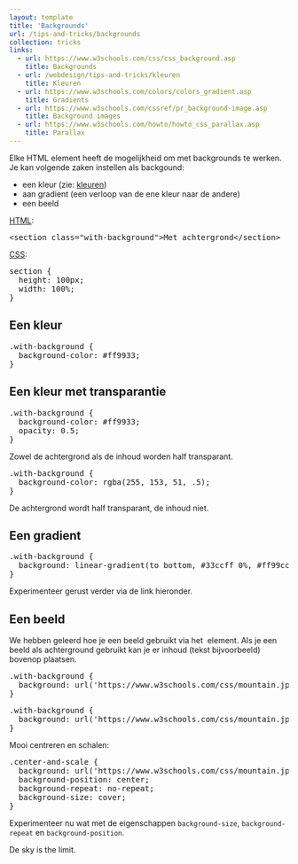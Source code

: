 ```yaml
---
layout: template
title: 'Backgrounds'
url: /tips-and-tricks/backgrounds
collection: tricks
links:
  - url: https://www.w3schools.com/css/css_background.asp 
    title: Backgrounds
  - url: /webdesign/tips-and-tricks/kleuren
    title: Kleuren
  - url: https://www.w3schools.com/colors/colors_gradient.asp
    title: Gradients  
  - url: https://www.w3schools.com/cssref/pr_background-image.asp
    title: Background images
  - url: https://www.w3schools.com/howto/howto_css_parallax.asp
    title: Parallax
---
```

Elke HTML element heeft de mogelijkheid om met backgrounds te werken. Je kan volgende zaken instellen als backgound:
* een kleur (zie: <a href="/webdesign/tips-and-tricks/kleuren">kleuren</a>)
* aan gradient (een verloop van de ene kleur naar de andere)
* een beeld

<u>HTML</u>:
<pre data-enlighter-theme="beyond" data-enlighter-language="html">
&lt;section class="with-background"&gt;Met achtergrond&lt;/section&gt;
</pre>

<u>CSS</u>:
<pre data-enlighter-theme="beyond" data-enlighter-language="css">
section {
  height: 100px;
  width: 100%;
}
</pre>

## Een kleur

<pre data-enlighter-theme="beyond" data-enlighter-language="css">
.with-background {
  background-color: #ff9933;
}
</pre>

## Een kleur met transparantie
<pre data-enlighter-theme="beyond" data-enlighter-language="css">
.with-background {
  background-color: #ff9933;
  opacity: 0.5;
}
</pre>
Zowel de achtergrond als de inhoud worden half transparant.

<pre data-enlighter-theme="beyond" data-enlighter-language="css">
.with-background {
  background-color: rgba(255, 153, 51, .5);
}
</pre>
De achtergrond wordt half transparant, de inhoud niet.

## Een gradient
<pre data-enlighter-theme="beyond" data-enlighter-language="css">
.with-background {
  background: linear-gradient(to bottom, #33ccff 0%, #ff99cc 100%);
}
</pre>
Experimenteer gerust verder via de link hieronder.

## Een beeld
We hebben geleerd hoe je een beeld gebruikt via het <code><img></code> element. Als je een beeld als achterground gebruikt kan je er inhoud (tekst bijvoorbeeld) bovenop plaatsen.

<pre data-enlighter-theme="beyond" data-enlighter-language="css">
.with-background {
  background: url('https://www.w3schools.com/css/mountain.jpg');
}
</pre>

<pre data-enlighter-theme="beyond" data-enlighter-language="css">
.with-background {
  background: url('https://www.w3schools.com/css/mountain.jpg');
}
</pre>

Mooi centreren en schalen:
<pre data-enlighter-theme="beyond" data-enlighter-language="css">
.center-and-scale {
  background: url('https://www.w3schools.com/css/mountain.jpg');
  background-position: center;
  background-repeat: no-repeat;
  background-size: cover;
}
</pre>

Experimenteer nu wat met de eigenschappen  <code>background-size</code>, <code>background-repeat</code> en <code>background-position</code>.

De sky is the limit.